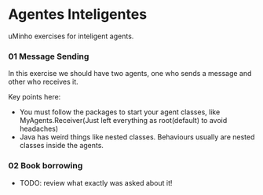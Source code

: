 # Agentes Inteligentes
uMinho exercises for inteligent agents.

### 01 Message Sending

In this exercise we should have two agents, one who sends a message and other who receives it.

Key points here:

* You must follow the packages to start your agent classes, like MyAgents.Receiver(Just left everything as root(default) to avoid headaches)
* Java has weird things like nested classes. Behaviours usually are nested classes inside the agents.

### 02 Book borrowing

* TODO: review what exactly was asked about it!
